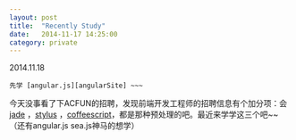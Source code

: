 ```yaml
---
layout: post
title:  "Recently Study"
date:   2014-11-17 14:25:00
category: private
---
```


2014.11.18

	先学 [angular.js][angularSite] ~~~

今天没事看了下ACFUN的招聘，发现前端开发工程师的招聘信息有个加分项：会[jade][jadesite] ，[stylus][stylussite] ，[coffeescript][coffeescriptsite]，都是那种预处理的吧。最近来学学这三个吧~~（还有angular.js sea.js神马的想学）


[angularSite]:http://woxx.sinaapp.com/
[jadesite]:http://jade-lang.com/
[stylussite]:http://learnboost.github.io/stylus/
[coffeescriptsite]:http://coffeescript.org/
